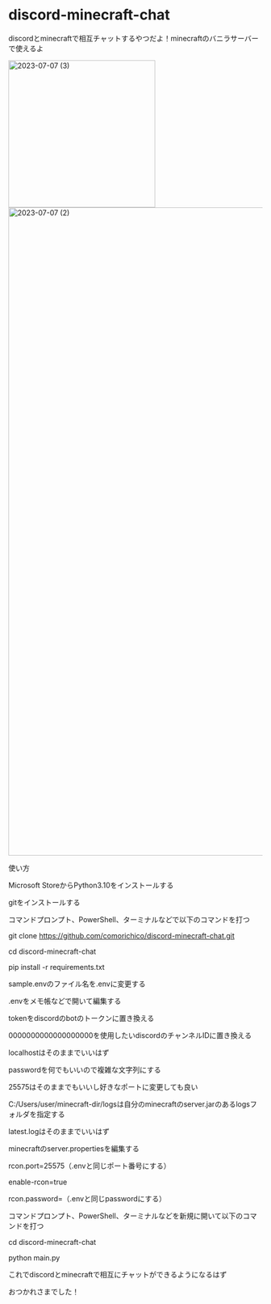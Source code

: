 # discord-minecraft-chat
discordとminecraftで相互チャットするやつだよ！minecraftのバニラサーバーで使えるよ

<img width="291" alt="2023-07-07 (3)" src="https://github.com/comorichico/discord-minecraft-chat/assets/96755854/9d10cfef-3b89-467d-8a65-415198fb4d6b">
<img width="1282" alt="2023-07-07 (2)" src="https://github.com/comorichico/discord-minecraft-chat/assets/96755854/b953d402-4c37-42bd-9882-5236ca308901">

使い方

Microsoft StoreからPython3.10をインストールする

gitをインストールする

コマンドプロンプト、PowerShell、ターミナルなどで以下のコマンドを打つ

git clone https://github.com/comorichico/discord-minecraft-chat.git

cd discord-minecraft-chat

pip install -r requirements.txt

sample.envのファイル名を.envに変更する

.envをメモ帳などで開いて編集する

tokenをdiscordのbotのトークンに置き換える

0000000000000000000を使用したいdiscordのチャンネルIDに置き換える

localhostはそのままでいいはず

passwordを何でもいいので複雑な文字列にする

25575はそのままでもいいし好きなポートに変更しても良い

C:/Users/user/minecraft-dir/logsは自分のminecraftのserver.jarのあるlogsフォルダを指定する

latest.logはそのままでいいはず

minecraftのserver.propertiesを編集する

rcon.port=25575（.envと同じポート番号にする）

enable-rcon=true

rcon.password=（.envと同じpasswordにする）

コマンドプロンプト、PowerShell、ターミナルなどを新規に開いて以下のコマンドを打つ

cd discord-minecraft-chat

python main.py

これでdiscordとminecraftで相互にチャットができるようになるはず

おつかれさまでした！
